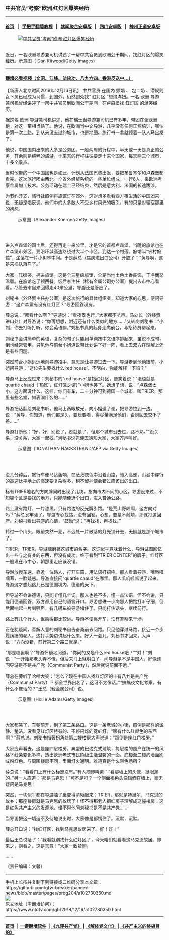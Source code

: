 ### 中共官员“考察”欧洲 红灯区爆笑经历
------------------------

#### [首页](https://github.com/gfw-breaker/banned-news/blob/master/README.md) &nbsp;&nbsp;|&nbsp;&nbsp; [手把手翻墙教程](https://github.com/gfw-breaker/guides/wiki) &nbsp;&nbsp;|&nbsp;&nbsp; [禁闻聚合安卓版](https://github.com/gfw-breaker/bn-android) &nbsp;&nbsp;|&nbsp;&nbsp; [网门安卓版](https://github.com/oGate2/oGate) &nbsp;&nbsp;|&nbsp;&nbsp; [神州正道安卓版](https://github.com/SzzdOgate/update) 



<div><div class="featured_image">
 <a href="https://i.ntdtv.com/assets/uploads/2019/12/22149176381.jpg" target="_blank">
  <figure>
   <img alt="中共官员“考察”欧洲 红灯区爆笑经历" src="https://i.ntdtv.com/assets/uploads/2019/12/22149176381-800x450.jpg"/>
  </figure><br/>
 </a>
 <span class="caption">
  近日，一名欧洲导游兼司机讲述了一帮中共官员到欧洲公干期间，找红灯区的爆笑经历。示意图（ Dan Kitwood/Getty Images)
 </span>
</div>
</div><hr/>

#### [翻墙必看视频（文昭、江峰、法轮功、八九六四、香港反送中...）](https://github.com/gfw-breaker/banned-news/blob/master/pages/link3.md)

<div><div class="post_content" itemprop="articleBody">
 <p>
  【新唐人北京时间2019年12月16日讯】
  <ok href="https://www.ntdtv.com/gb/中共官员.htm">
   中共官员
  </ok>
  在国内
  <ok href="https://www.ntdtv.com/gb/嫖娼.htm">
   嫖娼
  </ok>
  、
  <ok href="https://www.ntdtv.com/gb/包二奶.htm">
   包二奶
  </ok>
  、潜规则女下属已经成为习惯，到国外，仍然到处找“
  <ok href="https://www.ntdtv.com/gb/红灯区.htm">
   红灯区
  </ok>
  ”想泡洋妞。一名
  <ok href="https://www.ntdtv.com/gb/欧洲.htm">
   欧洲
  </ok>
  导游兼司机曾经讲述了一帮中共官员到欧洲公干期间，在卢森堡找
  <ok href="https://www.ntdtv.com/gb/红灯区.htm">
   红灯区
  </ok>
  的爆笑经历。
 </p>
 <p>
  据这名
  <ok href="https://www.ntdtv.com/gb/欧洲.htm">
   欧洲
  </ok>
  导游兼司机讲述，他在瑞士当导游兼司机已有多年，带团在全欧洲跑，对这一带相当熟了。他说，在欧洲当中文导游，几乎没有任何正规培训，哪怕是第一次上路、到从来没去过的城市，也是地图、旅行书一拿就领着一队人马出发了。
 </p>
 <p>
  他说，中国国内出来的大多是公务团。一般两周的行程中，半天或一天是真正的公务，其余则是纯粹的旅游。十来天的行程往往要走十来个国家，每天两三个城市，十多个景点。
 </p>
 <p>
  当时他带的一个中国团也是如此，计划从法国巴黎出发，要把布鲁塞尔和卢森堡都看完。这次旅行团由西北一个省外经贸系统的一些单位组成，一行6人，来欧洲考察金属加工技术。公务活动在瑞士已经结束，然后是意大利、法国的长途跋涉。
 </p>
 <p>
  为节约开支，旅行社照例将旅馆订在郊外，这对想多看看西方夜生活的中国团来说，无疑是唱反调。他们中的大多数人不受乡村风光的吸引，有的只是对留宿那里的抱怨。
 </p>
 <figure class="wp-caption alignnone" id="attachment_102730366" style="width: 600px">
  <ok href="https://i.ntdtv.com/assets/uploads/2019/12/1ettyImages-1173590333.jpg">
   <img alt="" class="size-medium wp-image-102730366" src="https://i.ntdtv.com/assets/uploads/2019/12/1ettyImages-1173590333-600x338.jpg"/>
  </ok>
  <br/><figcaption class="wp-caption-text">
   示意图（Alexander Koerner/Getty Images)
  </figcaption><br/>
 </figure><br/>
 <p>
  进入卢森堡的国土后，还得再走十来公里，才是它的首都卢森堡。当晚的旅馆也在卢森堡市郊区，要沿环城高速路绕过大半个市区。到达一个村落。旅馆叫“农村旅馆”，坐落在一片小树林中间。于是薛总（焦炭进出口公司）开腔了：“黄导啊，这是来插队落户了。”
 </p>
 <p>
  大家一阵嬉笑，拥进旅馆。这是个三星级旅馆，全是当地土色土香装饰，干净而又温馨。在旅馆吃了顿西餐。饭后李主任（稀有金属公司办公室）提出去市中心看看。尽管去市里来回得走40来公里，导游还是答应了。
 </p>
 <p>
  刘秘书（外经贸主任办公室）是这次旅行的具体组织者，知道大家的心思，便问导游：“这卢森堡有没有红灯区？”导游回答没有。
 </p>
 <p>
  薛总说：“那看什么啊？”导游说：“看夜景也行。”大家都不吭声。马处长（外经贸进口处）对导游说：“你再想想，附近还有什么类似的地方……”又转向刘秘书：“小刘，你去打听打听，你会英语嘛。”刘秘书真的起身走向前台，与招待员聊起来。
 </p>
 <p>
  刘秘书会讲简单的英语，复杂的句子只能用单词按中文语序排起来，虽说不成句，倒也经常管用。只见他与前台小姐连说带比划讲了好一阵，看上去双方在理解上还是有些问题。
 </p>
 <p>
  突然前台小姐远远地向导游招手，意思是让导游过去一下。导游走到他俩跟前，小姐问导游：“这位先生要找什么‘red house’，不明白，你能解释一下吗？”
 </p>
 <p>
  导游马上反应过来：刘秘书的“red house”是指红灯区，便笑着说：“法语就是quartie chaud（‘热区’，红灯区之谓）”小姐也笑了。她想了想，说：“卢森堡太小，这方面没什么。这样，你们有车，二十分钟可到德国一个城市，叫TRIER，那里有些名堂，如表演什么的……”
 </p>
 <p>
  导游把话翻给刘秘书听，他马上两眼放光，向小姐道了谢，把导游拉到一边，说：“黄导，你知道，他们都是头，要玩要看，得尽量满足他们，否则回去交不了差……”
 </p>
 <p>
  导游打断他：“好，好，别说了，走就是了。但那个城市没去过，路不熟。”“没关系，没关系，大家一起找。”刘秘书说完便去通知大家，大家齐声叫好。
 </p>
 <figure class="wp-caption alignnone" id="attachment_102730367" style="width: 600px">
  <ok href="https://i.ntdtv.com/assets/uploads/2019/12/2ettyImages-1154659513.jpg">
   <img alt="" class="size-medium wp-image-102730367" src="https://i.ntdtv.com/assets/uploads/2019/12/2ettyImages-1154659513-600x338.jpg"/>
  </ok>
  <br/><figcaption class="wp-caption-text">
   示意图（JONATHAN NACKSTRAND/AFP via Getty Images)
  </figcaption><br/>
 </figure><br/>
 <p>
  没几分钟后，旅行车便马达轰响，在茫茫夜色中沿着山路，驰入高速，山谷中穿行的高速比平地上的高速要复杂得多，稍不留神便会错过应该出的出口。
 </p>
 <p>
  标有TRIER地名的方向牌同时出现了几块，指向市内不同的小区。导游没来过，不知哪个区是要找的地方，只能随便选个出口，进入普通公路。
 </p>
 <p>
  路上没有路灯，一片漆黑，只有路边的反光牌引路。“是荒山野岭啊，这方向对吗？”薛总发牢骚了。导游专心找路，没有回答。心想，要是不耐烦，那就打道回府。刘秘书看出导游的心情，“鼓励”说：“再找找，再找找。”
 </p>
 <p>
  转过一个山头，眼前突然一亮，不远处一片散落的灯光铺开去，无疑就是那个城市了。
 </p>
 <p>
  TRIER，TRIER。导游琢磨著这城市的名字。这词似乎意味着什么，导游试图回忆出一些与之有关的东西，但没有成功。终于看到“TRIER CENTER”的牌子。红灯区一般设在市中心，朝那里走应该没错。
 </p>
 <p>
  导游放慢车速，靠近一位路人，打开车窗，用法语打招呼。那人看着导游，嘴唇嗫嚅著，一脸疑惑。导游直接问“quartie chaud”在哪里。那人叽叽呱呱说了起来。导游这才想起这儿已是德国境内，德语的天下。
 </p>
 <p>
  但导游不会讲德语，只能听懂几个词。那人也差不多，懂一点法语，但不会讲，只能用德语回答，双方都用自己的语言开口。导游想进一步向那人把路打听仔细，但后面响起一片喇叭声，有几辆车被导游堵住了。只能打住话头，继续前行。
 </p>
 <p>
  路上有几个行人，但离得都比较远。导游不便离开车，怕有警察来干涉。
 </p>
 <p>
  正在犹疑间，善解人意的刘秘书自告奋勇前去问路。只见他穿过马路，接近一个步履蹒跚的老人，边打手势边讲起什么来。好大一会儿，刘秘书才回来，大声说：“方向没错，前行第二个路口就是。”
 </p>
 <p>
  “那是哪里啊？”导游怀疑地问道，“你问的又是什么red house吧？”“对！”刘说：“一开始那老头弄不懂，但后来马上就明白了，问导游是不是中国人，好像还问导游是不是共产党（Communist Party），然后就说前面不远。”
 </p>
 <p>
  薛总在旁听了哈哈大笑：“怎么？现在中国人找红灯区的十有八九是共产党（Communist Party）？都全世界出名了，这可不太像话。”“搞搞夜文化考察，有什么不像话的？”王总（轻金属公司）说。
 </p>
 <figure class="wp-caption alignnone" id="attachment_102730369" style="width: 600px">
  <ok href="https://i.ntdtv.com/assets/uploads/2019/12/3Images-1185044691.jpg">
   <img alt="" class="size-medium wp-image-102730369" src="https://i.ntdtv.com/assets/uploads/2019/12/3Images-1185044691-600x338.jpg"/>
  </ok>
  <br/><figcaption class="wp-caption-text">
   示意图（Hollie Adams/Getty Images)
  </figcaption><br/>
 </figure><br/>
 <p>
  大家都笑了。车朝前开，到了第二条路口。这是一条老城的小街，照例是那样的谧静、整洁。没看见红灯区特有的、不停闪烁的霓虹灯。“哪有什么红颜色的东西啊？”薛总说。刘秘书指著拐角处第二幢楼房大声说道：“那倒是座红色楼房。”
 </p>
 <p>
  大家应声看去。这是座四层楼房，典型的巴洛克式建筑，每层楼的窗户在统一的风格下线条变化多样，透出欧洲老式市民阶级生活温馨的一面。底楼至二楼的墙面刷成粉红色。与周围楼房不同，里面灯火通明。难道真是什么带色场所？
 </p>
 <p>
  薛总说：“看看门上有什么标志没有。”有人随即叫道：“看那墙上的头像，挺眼熟的。”另一人应道：“那是马克思！”可不是吗？一个侧面褐色头像镶嵌在墙上，毫无疑问是马克思！
 </p>
 <p>
  突然，一切似乎都在导游脑子里变得清晰起来：TRIER，那就是特里尔，马克思的故乡；那座楼房就是马克思的故居了！怪不得那老人把红房子理解成这幢楼房：这是红色共产主义的发源地，怪不得他问刘秘书是不是共产党……
 </p>
 <p>
  当导游把这一切迫不及待地说出时，大家像是都愣住了。沉默，沉默。
 </p>
 <p>
  薛总开口说：“找红灯区，找到马克思故居来了。好！好！”
 </p>
 <p>
  最后王总说话了：“我看就别找什么红灯区了，今天咱们就看看这马克思故居。即来之，则看之。这是天意！”大家一致赞同。
 </p>
 <p>
  ……
 </p>
 <p>
  （责任编辑：文馨）
 </p>
 <div class="single_ad">
 </div>
</div>
</div>
<hr/>
手机上长按并复制下列链接或二维码分享本文章：<br/>
https://github.com/gfw-breaker/banned-news/blob/master/pages/prog204/a102730350.md <br/>
<a href='https://github.com/gfw-breaker/banned-news/blob/master/pages/prog204/a102730350.md'><img src='https://github.com/gfw-breaker/banned-news/blob/master/pages/prog204/a102730350.md.png'/></a> <br/>
原文地址（需翻墙访问）：https://www.ntdtv.com/gb/2019/12/16/a102730350.html


------------------------
#### [首页](https://github.com/gfw-breaker/banned-news/blob/master/README.md) &nbsp;|&nbsp; [一键翻墙软件](https://github.com/gfw-breaker/nogfw/blob/master/README.md) &nbsp;| [《九评共产党》](https://github.com/gfw-breaker/9ping.md/blob/master/README.md#九评之一评共产党是什么) | [《解体党文化》](https://github.com/gfw-breaker/jtdwh.md/blob/master/README.md) | [《共产主义的终极目的》](https://github.com/gfw-breaker/gczydzjmd.md/blob/master/README.md)


<img src='http://gfw-breaker.win/banned-news/pages/prog204/a102730350.md' width='0px' height='0px'/>